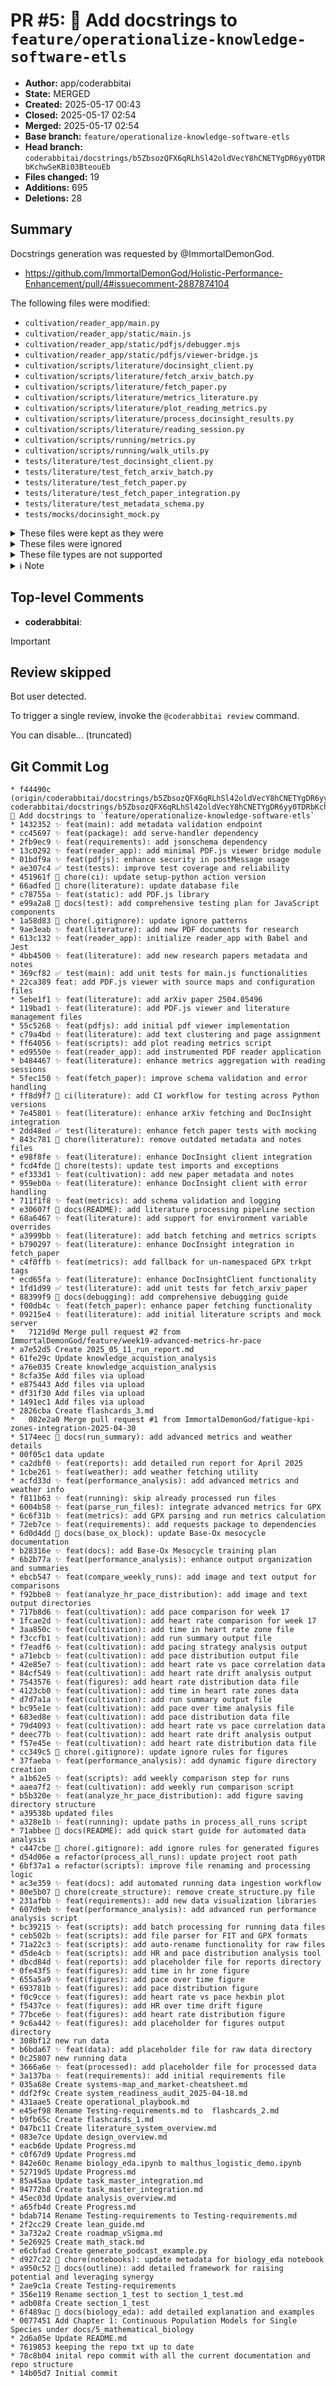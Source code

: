 # PR #5: 📝 Add docstrings to `feature/operationalize-knowledge-software-etls`

- **Author:** app/coderabbitai
- **State:** MERGED
- **Created:** 2025-05-17 00:43
- **Closed:** 2025-05-17 02:54
- **Merged:** 2025-05-17 02:54
- **Base branch:** `feature/operationalize-knowledge-software-etls`
- **Head branch:** `coderabbitai/docstrings/b5ZbsozQFX6qRLhSl42oldVecY8hCNETYgDR6yy0TDRbKchwSeKBi03BteouEb`
- **Files changed:** 19
- **Additions:** 695
- **Deletions:** 28

## Summary
Docstrings generation was requested by @ImmortalDemonGod.

* https://github.com/ImmortalDemonGod/Holistic-Performance-Enhancement/pull/4#issuecomment-2887874104

The following files were modified:

* `cultivation/reader_app/main.py`
* `cultivation/reader_app/static/main.js`
* `cultivation/reader_app/static/pdfjs/debugger.mjs`
* `cultivation/reader_app/static/pdfjs/viewer-bridge.js`
* `cultivation/scripts/literature/docinsight_client.py`
* `cultivation/scripts/literature/fetch_arxiv_batch.py`
* `cultivation/scripts/literature/fetch_paper.py`
* `cultivation/scripts/literature/metrics_literature.py`
* `cultivation/scripts/literature/plot_reading_metrics.py`
* `cultivation/scripts/literature/process_docinsight_results.py`
* `cultivation/scripts/literature/reading_session.py`
* `cultivation/scripts/running/metrics.py`
* `cultivation/scripts/running/walk_utils.py`
* `tests/literature/test_docinsight_client.py`
* `tests/literature/test_fetch_arxiv_batch.py`
* `tests/literature/test_fetch_paper.py`
* `tests/literature/test_fetch_paper_integration.py`
* `tests/literature/test_metadata_schema.py`
* `tests/mocks/docinsight_mock.py`

<details>
<summary>These files were kept as they were</summary>

* `tests/literature/test_metrics_literature.py`
* `tests/literature/test_reading_stats_schema.py`

</details>

<details>
<summary>These files were ignored</summary>

* `cultivation/reader_app/static/__tests__/main.test.js`
* `cultivation/reader_app/static/__tests__/viewer-bridge.test.js`
* `cultivation/reader_app/tests/e2e/load.spec.js`

</details>

<details>
<summary>These file types are not supported</summary>

* `.github/workflows/ci-literature.yml`
* `.gitignore`
* `README.md`
* `cultivation/docs/comprehensive_debugging_guide.md`
* `cultivation/literature/metadata/2405.04434.json`
* `cultivation/literature/metadata/2502.14837.json`
* `cultivation/literature/metadata/2504.05496.json`
* `cultivation/literature/metadata/2505.03335.json`
* `cultivation/literature/metadata/2505.03335_backup.json`
* `cultivation/literature/notes/2405.04434.md`
* `cultivation/literature/notes/2502.14837.md`
* `cultivation/literature/notes/2504.05496.md`
* `cultivation/literature/notes/2505.03335.md`
* `cultivation/literature/notes/2505.03335_backup.md`
* `cultivation/literature/to_read.md`
* `cultivation/reader_app/README.md`
* `cultivation/reader_app/package.json`
* `cultivation/reader_app/requirements.txt`
* `cultivation/reader_app/static/index.html`
* `cultivation/reader_app/static/pdfjs/README.txt`
* `cultivation/reader_app/static/pdfjs/debugger.css`
* `cultivation/reader_app/static/pdfjs/viewer.html`
* `cultivation/reader_app/tests/test_plan.md`
* `cultivation/schemas/paper.schema.json`
* `requirements.txt`

</details>

<details>
<summary>ℹ️ Note</summary><blockquote>

CodeRabbit cannot perform edits on its own pull requests yet.

</blockquote></details>

## Top-level Comments
- **coderabbitai**: <!-- This is an auto-generated comment: summarize by coderabbit.ai -->
<!-- This is an auto-generated comment: skip review by coderabbit.ai -->

> [!IMPORTANT]
> ## Review skipped
> 
> Bot user detected.
> 
> To trigger a single review, invoke the `@coderabbitai review` command.
> 
> You can disable... (truncated)

## Git Commit Log

```text
* f44490c (origin/coderabbitai/docstrings/b5ZbsozQFX6qRLhSl42oldVecY8hCNETYgDR6yy0TDRbKchwSeKBi03BteouEb, coderabbitai/docstrings/b5ZbsozQFX6qRLhSl42oldVecY8hCNETYgDR6yy0TDRbKchwSeKBi03BteouEb) 📝 Add docstrings to `feature/operationalize-knowledge-software-etls`
* 1432352 ✨ feat(main): add metadata validation endpoint
* cc45697 ✨ feat(package): add serve-handler dependency
* 2fb9ec9 ✨ feat(requirements): add jsonschema dependency
* 13c0292 ✨ feat(reader_app): add minimal PDF.js viewer bridge module
* 01bdf9a ✨ feat(pdfjs): enhance security in postMessage usage
* ae307c4 ✅ test(tests): improve test coverage and reliability
* 451961f 🔧 chore(ci): update setup-python action version
* 66adfed 🔧 chore(literature): update database file
* c78755a ✨ feat(static): add PDF.js library
* e99a2a8 📝 docs(test): add comprehensive testing plan for JavaScript components
* 1a58d83 🔧 chore(.gitignore): update ignore patterns
* 9ae3eab ✨ feat(literature): add new PDF documents for research
* 613c132 ✨ feat(reader_app): initialize reader_app with Babel and Jest
* 4bb4500 ✨ feat(literature): add new research papers metadata and notes
* 369cf82 ✅ test(main): add unit tests for main.js functionalities
* 22ca389 feat: add PDF.js viewer with source maps and configuration files
* 5ebe1f1 ✨ feat(literature): add arXiv paper 2504.05496
* 119bad1 ✨ feat(literature): add PDF.js viewer and literature management files
* 55c5268 ✨ feat(pdfjs): add initial pdf viewer implementation
* c79a4bd ✨ feat(literature): add text clustering and page assignment
* ff64056 ✨ feat(scripts): add plot reading metrics script
* ed9550e ✨ feat(reader_app): add instrumented PDF reader application
* b484467 ✨ feat(literature): enhance metrics aggregation with reading sessions
* 5fec150 ✨ feat(fetch_paper): improve schema validation and error handling
* ff8d9f7 👷 ci(literature): add CI workflow for testing across Python versions
* 7e45801 ✨ feat(literature): enhance arXiv fetching and DocInsight integration
* 2dd48ed ✅ test(literature): enhance fetch paper tests with mocking
* 843c781 🔧 chore(literature): remove outdated metadata and notes files
* e98f8fe ✨ feat(literature): enhance DocInsight client integration
* fcd4fde 🔧 chore(tests): update test imports and exceptions
* ef333d1 ✨ feat(cultivation): add new paper metadata and notes
* 959eb0a ✨ feat(literature): enhance DocInsight client with error handling
* 711f1f8 ✨ feat(metrics): add schema validation and logging
* e30607f 📝 docs(README): add literature processing pipeline section
* 68a6467 ✨ feat(literature): add support for environment variable overrides
* a3999bb ✨ feat(literature): add batch fetching and metrics scripts
* b790297 ✨ feat(literature): enhance DocInsight integration in fetch_paper
* c4f0ffb ✨ feat(metrics): add fallback for un-namespaced GPX trkpt tags
* ecd65fa ✨ feat(literature): enhance DocInsightClient functionality
* 1fd1d99 ✅ test(literature): add unit tests for fetch_arxiv_paper
* 88399f9 📝 docs(debugging): add comprehensive debugging guide
* f00db4c ✨ feat(fetch_paper): enhance paper fetching functionality
* 09215e4 ✨ feat(literature): add initial literature scripts and mock server
*   7121d9d Merge pull request #2 from ImmortalDemonGod/feature/week19-advanced-metrics-hr-pace
* a7e52d5 Create 2025_05_11_run_report.md
* 61fe29c Update knowledge_acquistion_analysis
* a76e035 Create knowledge_acquistion_analysis
* 8cfa35e Add files via upload
* e875443 Add files via upload
* df31f30 Add files via upload
* 1491ec1 Add files via upload
* 2826cba Create flashcards_3.md
*   082e2a0 Merge pull request #1 from ImmortalDemonGod/fatigue-kpi-zones-integration-2025-04-30
* 5174eec 📝 docs(run_summary): add advanced metrics and weather details
* 00f05c1 data update
* ca2dbf0 ✨ feat(reports): add detailed run report for April 2025
* 1cbe261 ✨ feat(weather): add weather fetching utility
* acfd33d ✨ feat(performance_analysis): add advanced metrics and weather info
* f811b63 ✨ feat(running): skip already processed run files
* 6004b58 ✨ feat(parse_run_files): integrate advanced metrics for GPX
* 6c6f31b ✨ feat(metrics): add GPX parsing and run metrics calculation
* 72eb7ce ✨ feat(requirements): add requests package to dependencies
* 6d0d4dd 📝 docs(base_ox_block): update Base-Ox mesocycle documentation
* b28316e ✨ feat(docs): add Base-Ox Mesocycle training plan
* 6b2b77a ✨ feat(performance_analysis): enhance output organization and summaries
* ebcb547 ✨ feat(compare_weekly_runs): add image and text output for comparisons
* f92bbe8 ✨ feat(analyze_hr_pace_distribution): add image and text output directories
* 717b8d6 ✨ feat(cultivation): add pace comparison for week 17
* 1fcae2d ✨ feat(cultivation): add heart rate comparison for week 17
* 3aa850c ✨ feat(cultivation): add time in heart rate zone file
* f3ccfb1 ✨ feat(cultivation): add run summary output file
* f7eadf6 ✨ feat(cultivation): add pacing strategy analysis output
* a71ebcb ✨ feat(cultivation): add pace distribution output file
* 42e85e7 ✨ feat(cultivation): add heart rate vs pace correlation data
* 84cf549 ✨ feat(cultivation): add heart rate drift analysis output
* 7543576 ✨ feat(figures): add heart rate distribution data file
* 4123cb0 ✨ feat(cultivation): add time in heart rate zones data
* d7d7a1a ✨ feat(cultivation): add run summary output file
* bc95e1e ✨ feat(cultivation): add pace over time analysis file
* 683ed8e ✨ feat(cultivation): add pace distribution data file
* 79d4093 ✨ feat(cultivation): add heart rate vs pace correlation data
* deec77b ✨ feat(cultivation): add heart rate drift analysis output
* f57e45e ✨ feat(cultivation): add heart rate distribution data file
* cc349c5 🔧 chore(.gitignore): update ignore rules for figures
* 37faeba ✨ feat(performance_analysis): add dynamic figure directory creation
* a1b62e5 ✨ feat(scripts): add weekly comparison step for runs
* aaea7f2 ✨ feat(cultivation): add weekly run comparison script
* b5b320e ✨ feat(analyze_hr_pace_distribution): add figure saving directory structure
* a39538b updated files
* a328e1b ✨ feat(running): update paths in process_all_runs script
* 71abbee 📝 docs(README): add quick start guide for automated data analysis
* c447cbe 🔧 chore(.gitignore): add ignore rules for generated figures
* d54d06e ♻️ refactor(process_all_runs): update project root path
* 6bf37a1 ♻️ refactor(scripts): improve file renaming and processing logic
* ac3e359 ✨ feat(docs): add automated running data ingestion workflow
* 80e5b07 🔧 chore(create_structure): remove create_structure.py file
* 231afbb ✨ feat(requirements): add new data visualization libraries
* 607d9eb ✨ feat(performance_analysis): add advanced run performance analysis script
* bc39215 ✨ feat(scripts): add batch processing for running data files
* ceb502b ✨ feat(scripts): add file parser for FIT and GPX formats
* 71a22c3 ✨ feat(scripts): add auto-rename functionality for raw files
* d5de4cb ✨ feat(scripts): add HR and pace distribution analysis tool
* dbcd84d ✨ feat(reports): add placeholder file for reports directory
* 0fe43f5 ✨ feat(figures): add time in hr zone figure
* 655a5a9 ✨ feat(figures): add pace over time figure
* 693781b ✨ feat(figures): add pace distribution figure
* f0c9cce ✨ feat(figures): add heart rate vs pace hexbin plot
* f5437ce ✨ feat(figures): add HR over time drift figure
* 77bce6e ✨ feat(figures): add heart rate distribution figure
* 9c6a442 ✨ feat(figures): add placeholder for figures output directory
* 308bf12 new run data
* b6bda67 ✨ feat(data): add placeholder file for raw data directory
* 0c25807 new running data
* 3666a6e ✨ feat(processed): add placeholder file for processed data
* 3a137ba ✨ feat(requirements): add initial requirements file
* 035a68e Create systems‑map_and_market‑cheatsheet.md
* ddf2f9c Create system_readiness_audit_2025‑04‑18.md
* 431aae5 Create operational_playbook.md
* e45ef98 Rename Testing-requirements.md to  flashcards_2.md
* b9fb65c Create flashcards_1.md
* 047bc11 Create literature_system_overview.md
* 083e7ce Update design_overview.md
* eacb6de Update Progress.md
* c0f67d9 Update Progress.md
* 842e60c Rename biology_eda.ipynb to malthus_logistic_demo.ipynb
* 52719d5 Update Progress.md
* 85a45aa Update task_master_integration.md
* 94772b8 Create task_master_integration.md
* 45ec03d Update analysis_overview.md
* a65fb4d Create Progress.md
* bdab714 Rename Testing-requirements to Testing-requirements.md
* 2f2cc29 Create lean_guide.md
* 3a732a2 Create roadmap_vSigma.md
* 5e26925 Create math_stack.md
* e6cbfad Create generate_podcast_example.py
* d927c22 🔧 chore(notebooks): update metadata for biology_eda notebook
* a950c52 📝 docs(outline): add detailed framework for raising potential and leveraging synergy
* 2ae9c1a Create Testing-requirements
* 356e119 Rename section_1_test to section_1_test.md
* adb08fa Create section_1_test
* 6f489ac 📝 docs(biology_eda): add detailed explanation and examples
* 0077451 Add Chapter 1: Continuous Population Models for Single Species under docs/5_mathematical_biology
* 2d6a05e Update README.md
* 7619853 keeping the repo txt up to date
* 78c8b04 inital repo commit with all the current documentation and repo structure
* 14b05d7 Initial commit
```


